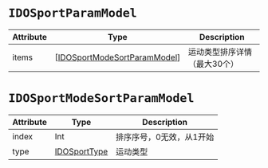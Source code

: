 # `IDOSportParamModel`

| Attribute | Type | Description |
| ----------- | ------- | ------------ |
| items | [[IDOSportModeSortParamModel](#a0)] | 运动类型排序详情（最大30个） |



# `IDOSportModeSortParamModel`<a name="a0"> </a>

| Attribute | Type                                    | Description              |
| --------- | --------------------------------------- | ------------------------ |
| index     | Int                                     | 排序序号，0无效，从1开始 |
| type      | [IDOSportType](../enum/IDOSportType.md) | 运动类型                 |


